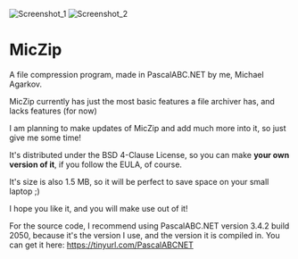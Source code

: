 ![Screenshot_1](https://user-images.githubusercontent.com/81249219/123561810-4dd73780-d7b3-11eb-9341-4548a7869cda.png)
![Screenshot_2](https://user-images.githubusercontent.com/81249219/123561821-53348200-d7b3-11eb-9b9b-077b8f11810f.png)
# MicZip
A file compression program, made in PascalABC.NET by me, Michael Agarkov.

MicZip currently has just the most basic features a file archiver has, and lacks features (for now)

I am planning to make updates of MicZip and add much more into it, so just give me some time!

It's distributed under the BSD 4-Clause License, so you can make **your own version of it**, if you follow the EULA, of course.

It's size is also 1.5 MB, so it will be perfect to save space on your small laptop ;)

I hope you like it, and you will make use out of it!

For the source code, I recommend using PascalABC.NET version 3.4.2 build 2050, because it's the version I use, and the version it is compiled in. You can get it here: https://tinyurl.com/PascalABCNET
